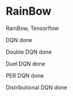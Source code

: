 # RainBow
RainBow, Tensorflow

DQN done

Double DQN done

Duel DQN done

PER DQN done

Distributional DQN done
